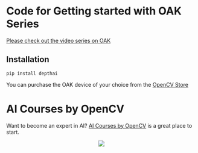 # Code for Getting started with OAK Series

[Please check out the video series on OAK](https://www.youtube.com/playlist?list=PLfYPZalDvZDLOjzSkoHQ2_h4joHNUegbB)

## Installation
```
pip install depthai
```

You can purchase the OAK device of your choice from the [OpenCV Store](https://store.opencv.ai/)
                                           
# AI Courses by OpenCV

Want to become an expert in AI? [AI Courses by OpenCV](https://opencv.org/courses/) is a great place to start. 

<a href="https://opencv.org/courses/">
<p align="center"> 
<img src="https://www.learnopencv.com/wp-content/uploads/2020/04/AI-Courses-By-OpenCV-Github.png">
</p>
</a>
